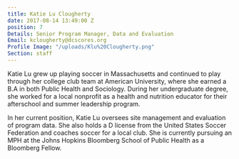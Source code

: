 ```yaml
---
title: Katie Lu Clougherty
date: 2017-08-14 13:49:00 Z
position: 7
Details: Senior Program Manager, Data and Evaluation
Email: kclougherty@dcscores.org
Profile Image: "/uploads/Klu%20Clougherty.png"
Section: staff
---
```


Katie Lu grew up playing soccer in Massachusetts and continued to play through her college club team at American University, where she earned a B.A in both Public Health and Sociology. During her undergraduate degree, she worked for a local nonprofit as a health and nutrition educator for their afterschool and summer leadership program.

In her current position, Katie Lu oversees site management and evaluation of program data. She also holds a D license from the United States Soccer Federation and coaches soccer for a local club. She is currently pursuing an MPH at the Johns Hopkins Bloomberg School of Public Health as a Bloomberg Fellow. 